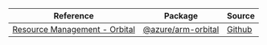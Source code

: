 | Reference | Package | Source |
|---|---|---|
|[Resource Management - Orbital](arm-orbital-readme.md)|[@azure/arm-orbital](https://www.npmjs.com/package/@azure/arm-orbital)|[Github](https://github.com/Azure/azure-sdk-for-js/blob/main/sdk/orbital/arm-orbital)|
